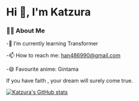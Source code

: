 # Hi 👋, I'm Katzura

### 🧑‍💻 About Me

-🌱 I’m currently learning Transformer

-📫 How to reach me: han486990@gmail.com

-😄 Favourite anime: Gintama

If you have faith , your dream will surely come true.

[![Katzura's GitHub stats](https://github-readme-stats.vercel.app/api?username=Kat-zura&show_icons=true&theme=tokyonight)](https://github.com/anuraghazra/github-readme-stats)


<!--
**Power-Kid/Power-Kid** is a ✨ _special_ ✨ repository because its `README.md` (this file) appears on your GitHub profile.

Here are some ideas to get you started:

- 🔭 I’m currently working on ...
- 🌱 I’m currently learning ...
- 👯 I’m looking to collaborate on ...
- 🤔 I’m looking for help with ...
- 💬 Ask me about ...
- 📫 How to reach me: ...
- 😄 Pronouns: ...
- ⚡ Fun fact: ...
-->

